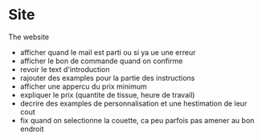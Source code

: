 # Site

The website
- afficher quand le mail est parti ou si ya ue une erreur
- afficher le bon de commande quand on confirme
- revoir le text d'introduction
- rajouter des examples pour la partie des instructions
- afficher une appercu du prix minimum
- expliquer le prix (quantite de tissue, heure de travail)
- decrire des examples de personnalisation et une hestimation de leur cout
- fix quand on selectionne la couette, ca peu parfois pas amener au bon endroit
